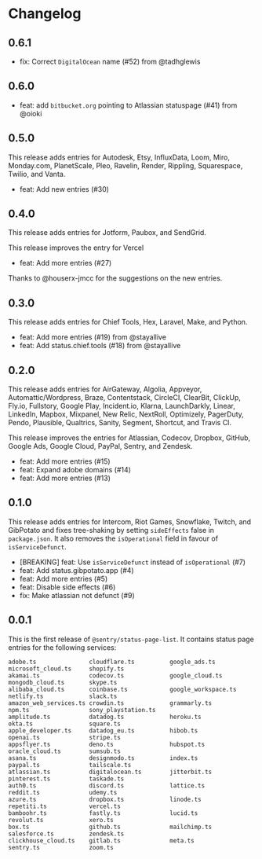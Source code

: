 # Changelog

## 0.6.1

- fix: Correct `DigitalOcean` name (#52) from @tadhglewis

## 0.6.0

- feat: add `bitbucket.org` pointing to Atlassian statuspage (#41) from @oioki

## 0.5.0

This release adds entries for Autodesk, Etsy, InfluxData, Loom, Miro, Monday.com, PlanetScale, Pleo, Ravelin, Render, Rippling, Squarespace, Twilio, and Vanta.

- feat: Add new entries (#30)

## 0.4.0

This release adds entries for Jotform, Paubox, and SendGrid.

This release improves the entry for Vercel

- feat: Add more entries (#27)

Thanks to @houserx-jmcc for the suggestions on the new entries.

## 0.3.0

This release adds entries for Chief Tools, Hex, Laravel, Make, and Python.

- feat: Add more entries (#19) from @stayallive
- feat: Add status.chief.tools (#18) from @stayallive

## 0.2.0

This release adds entries for AirGateway, Algolia, Appveyor, Automattic/Wordpress, Braze, Contentstack, CircleCI, ClearBit, ClickUp, Fly.io, Fullstory, Google Play, Incident.io, Klarna, LaunchDarkly, Linear, LinkedIn, Mapbox, Mixpanel, New Relic, NextRoll, Optimizely, PagerDuty, Pendo, Plausible, Qualtrics, Sanity, Segment, Shortcut, and Travis CI.

This release improves the entries for Atlassian, Codecov, Dropbox, GitHub, Google Ads, Google Cloud, PayPal, Sentry, and Zendesk.

- feat: Add more entries (#15)
- feat: Expand adobe domains (#14)
- feat: Add more entries (#13)

## 0.1.0

This release adds entries for Intercom, Riot Games, Snowflake, Twitch, and GibPotato and fixes tree-shaking by setting `sideEffects` false in `package.json`. It also removes the `isOperational` field in favour of `isServiceDefunct`.

- [BREAKING] feat: Use `isServiceDefunct` instead of `isOperational` (#7)
- feat: Add status.gibpotato.app (#4)
- feat: Add more entries (#5)
- feat: Disable side effects (#6)
- fix: Make atlassian not defunct (#9)

## 0.0.1

This is the first release of `@sentry/status-page-list`. It contains status page entries for the following services:

```
adobe.ts               cloudflare.ts          google_ads.ts          microsoft_cloud.ts     shopify.ts
akamai.ts              codecov.ts             google_cloud.ts        mongodb_cloud.ts       skype.ts
alibaba_cloud.ts       coinbase.ts            google_workspace.ts    netlify.ts             slack.ts
amazon_web_services.ts crowdin.ts             grammarly.ts           npm.ts                 sony_playstation.ts
amplitude.ts           datadog.ts             heroku.ts              okta.ts                square.ts
apple_developer.ts     datadog_eu.ts          hibob.ts               openai.ts              stripe.ts
appsflyer.ts           deno.ts                hubspot.ts             oracle_cloud.ts        sumsub.ts
asana.ts               designmodo.ts          index.ts               paypal.ts              tailscale.ts
atlassian.ts           digitalocean.ts        jitterbit.ts           pinterest.ts           taskade.ts
auth0.ts               discord.ts             lattice.ts             reddit.ts              udemy.ts
azure.ts               dropbox.ts             linode.ts              repetiti.ts            vercel.ts
bamboohr.ts            fastly.ts              lucid.ts               revolut.ts             xero.ts
box.ts                 github.ts              mailchimp.ts           salesforce.ts          zendesk.ts
clickhouse_cloud.ts    gitlab.ts              meta.ts                sentry.ts              zoom.ts
```
